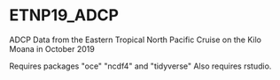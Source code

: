 # ETNP19_ADCP
ADCP Data from the Eastern Tropical North Pacific Cruise on the Kilo Moana in October 2019

Requires packages "oce" "ncdf4" and "tidyverse"
Also requires rstudio.
